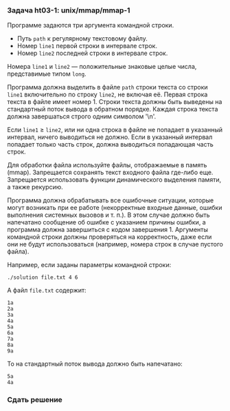 ### Задача ht03-1: unix/mmap/mmap-1

Программе задаются три аргумента командной строки.

-   Путь `path` к регулярному текстовому файлу.
-   Номер `line1` первой строки в интервале строк.
-   Номер `line2` последней строки в интервале строк.

Номера `line1` и `line2` — положительные знаковые целые числа,
представимые типом `long`.

Программа должна выделить в файле `path` строки текста со строки `line1`
включительно по строку `line2`, не включая её. Первая строка текста в
файле имеет номер 1. Строки текста должны быть выведены на стандартный
поток вывода в обратном порядке. Каждая строка текста должна завершаться
строго одним символом '\\n'.

Если `line1` ≥ `line2`, или ни одна строка в файле не попадает в
указанный интервал, ничего выводиться не должно. Если в указанный
интервал попадает только часть строк, должна выводиться попадающая часть
строк.

Для обработки файла используйте файлы, отображаемые в память (mmap).
Запрещается сохранять текст входного файла где-либо еще. Запрещается
использовать функции динамического выделения памяти, а также рекурсию.

Программа должна обрабатывать все ошибочные ситуации, которые могут
возникать при ее работе (некорректные входные данные, ошибки выполнения
системных вызовов и т. п.). В этом случае должно быть напечатано
сообщение об ошибке с указанием причины ошибки, а программа должна
завершиться с кодом завершения 1. Аргументы командной строки должны
проверяться на корректность, даже если они не будут использоваться
(например, номера строк в случае пустого файла).

Например, если заданы параметры командной строки:

    ./solution file.txt 4 6

А файл `file.txt` содержит:

    1a
    2a
    3a
    4a
    5a
    6a
    7a
    8a
    9a

То на стандартный поток вывода должно быть напечатано:

    5a
    4a

### Сдать решение
